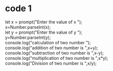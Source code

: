 # code 1 
let x = prompt("Enter the value of x "); <br>
x=Number.parseInt(x); <br>
let y = prompt("Enter the value of y "); <br>
y=Number.parseInt(y); <br>
console.log("calculation of two number "); <br>
console.log("addition of two number is ",x+y); <br>
console.log("subtraction of two number is ",x-y); <br>
console.log("multiplication of two number is ",x*y); <br>
console.log("Division of two number is ",x/y);
<br>



